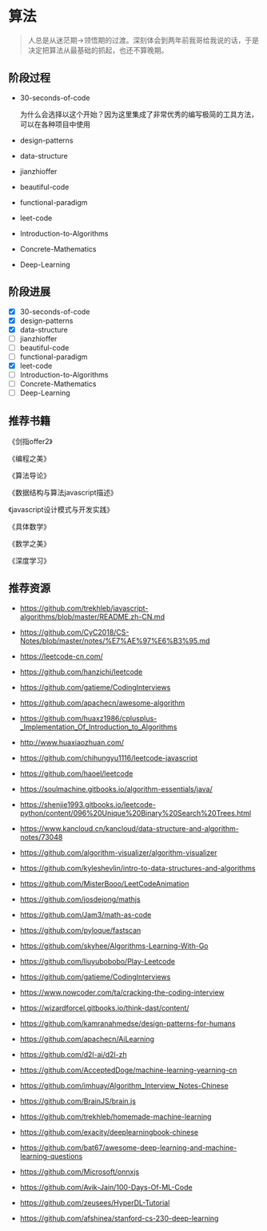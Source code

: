 # 算法

> 人总是从迷茫期->领悟期的过渡。深刻体会到两年前我哥给我说的话，于是决定把算法从最基础的抓起，也还不算晚期。

## 阶段过程

- 30-seconds-of-code

  为什么会选择以这个开始？因为这里集成了非常优秀的编写极简的工具方法，可以在各种项目中使用

- design-patterns

- data-structure

- jianzhioffer

- beautiful-code

- functional-paradigm

- leet-code

- Introduction-to-Algorithms

- Concrete-Mathematics

- Deep-Learning

## 阶段进展

- [x] 30-seconds-of-code
- [x] design-patterns
- [x] data-structure
- [ ] jianzhioffer
- [ ] beautiful-code
- [ ] functional-paradigm
- [x] leet-code
- [ ] Introduction-to-Algorithms
- [ ] Concrete-Mathematics
- [ ] Deep-Learning

## 推荐书籍

《剑指offer2》

《编程之美》

《算法导论》

《数据结构与算法javascript描述》

《javascript设计模式与开发实践》

《具体数学》

《数学之美》

《深度学习》

## 推荐资源

- https://github.com/trekhleb/javascript-algorithms/blob/master/README.zh-CN.md

- <https://github.com/CyC2018/CS-Notes/blob/master/notes/%E7%AE%97%E6%B3%95.md>
- <https://leetcode-cn.com/>
- https://github.com/hanzichi/leetcode
- https://github.com/gatieme/CodingInterviews
- <https://github.com/apachecn/awesome-algorithm>
- <https://github.com/huaxz1986/cplusplus-_Implementation_Of_Introduction_to_Algorithms>
- http://www.huaxiaozhuan.com/
- <https://github.com/chihungyu1116/leetcode-javascript>
- <https://github.com/haoel/leetcode>
- <https://soulmachine.gitbooks.io/algorithm-essentials/java/>
- <https://shenjie1993.gitbooks.io/leetcode-python/content/096%20Unique%20Binary%20Search%20Trees.html>
- https://www.kancloud.cn/kancloud/data-structure-and-algorithm-notes/73048
- <https://github.com/algorithm-visualizer/algorithm-visualizer>
- https://github.com/kyleshevlin/intro-to-data-structures-and-algorithms
- <https://github.com/MisterBooo/LeetCodeAnimation>
- <https://github.com/josdejong/mathjs>
- <https://github.com/Jam3/math-as-code>
- <https://github.com/pyloque/fastscan>
- <https://github.com/skyhee/Algorithms-Learning-With-Go>
- <https://github.com/liuyubobobo/Play-Leetcode>
- <https://github.com/gatieme/CodingInterviews>
- <https://www.nowcoder.com/ta/cracking-the-coding-interview>

- https://wizardforcel.gitbooks.io/think-dast/content/

- <https://github.com/kamranahmedse/design-patterns-for-humans>

- <https://github.com/apachecn/AiLearning>
- https://github.com/d2l-ai/d2l-zh
- <https://github.com/AcceptedDoge/machine-learning-yearning-cn>
- https://github.com/imhuay/Algorithm_Interview_Notes-Chinese
- <https://github.com/BrainJS/brain.js>
- <https://github.com/trekhleb/homemade-machine-learning>
- <https://github.com/exacity/deeplearningbook-chinese>
- https://github.com/bat67/awesome-deep-learning-and-machine-learning-questions
- <https://github.com/Microsoft/onnxjs>
- <https://github.com/Avik-Jain/100-Days-Of-ML-Code>
- <https://github.com/zeusees/HyperDL-Tutorial>
- https://github.com/afshinea/stanford-cs-230-deep-learning